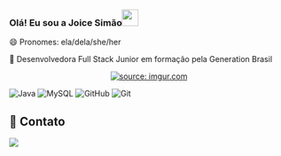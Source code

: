 ### Olá! Eu sou a Joice Simão<img src="https://raw.githubusercontent.com/iampavangandhi/iampavangandhi/master/gifs/Hi.gif" width="30px"></h2>
😄 Pronomes: ela/dela/she/her

🌱 Desenvolvedora Full Stack Junior em formação pela Generation Brasil

<p align="center"><a href="https://i.imgur.com/fuGzTzF.gif"><img align="center" src="https://i.imgur.com/fuGzTzF.gif" title="source: imgur.com"/></a></p>

![Java](https://img.shields.io/badge/-java-yellow?style=flat-square&logo=java)
![MySQL](https://img.shields.io/badge/-MySQL-5BB8FF?style=flat-square&logo=mysql)
![GitHub](https://img.shields.io/badge/-GitHub-563D7C?style=flat-square&logo=github)
![Git](https://img.shields.io/badge/-Git-black?style=flat-square&logo=git)

 ## 💬 Contato
 <a href="https://www.linkedin.com/in/joice-sim%C3%A3o-leite-520496221/">
        <img src="https://img.shields.io/badge/linkedin-%230077B5.svg?&style=for-the-badge&logo=linkedin&logoColor=white&link=mailto:https://www.linkedin.com/in/joice-sim%C3%A3o-leite-520496221/">
    </a>
